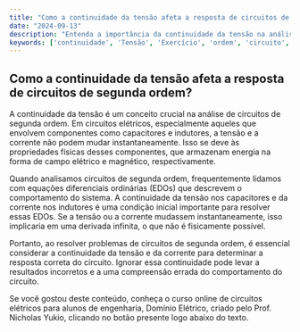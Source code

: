 ```yaml
---
title: "Como a continuidade da tensão afeta a resposta de circuitos de segunda ordem?"
date: "2024-09-13"
description: "Entenda a importância da continuidade da tensão na análise de circuitos de segunda ordem."
keywords: ['continuidade', 'Tensão', 'Exercício', 'ordem', 'circuito', 'EDOs', 'resposta']
---
```


## Como a continuidade da tensão afeta a resposta de circuitos de segunda ordem?

A continuidade da tensão é um conceito crucial na análise de circuitos de segunda ordem. Em circuitos elétricos, especialmente aqueles que envolvem componentes como capacitores e indutores, a tensão e a corrente não podem mudar instantaneamente. Isso se deve às propriedades físicas desses componentes, que armazenam energia na forma de campo elétrico e magnético, respectivamente.

Quando analisamos circuitos de segunda ordem, frequentemente lidamos com equações diferenciais ordinárias (EDOs) que descrevem o comportamento do sistema. A continuidade da tensão nos capacitores e da corrente nos indutores é uma condição inicial importante para resolver essas EDOs. Se a tensão ou a corrente mudassem instantaneamente, isso implicaria em uma derivada infinita, o que não é fisicamente possível.

Portanto, ao resolver problemas de circuitos de segunda ordem, é essencial considerar a continuidade da tensão e da corrente para determinar a resposta correta do circuito. Ignorar essa continuidade pode levar a resultados incorretos e a uma compreensão errada do comportamento do circuito.

Se você gostou deste conteúdo, conheça o curso online de circuitos elétricos para alunos de engenharia, Domínio Elétrico, criado pelo Prof. Nicholas Yukio, clicando no botão presente logo abaixo do texto.